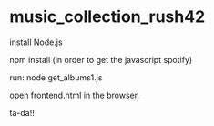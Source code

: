# music_collection_rush42

install Node.js

npm install (in order to get the javascript spotify)

run: node get_albums1.js

open frontend.html in the browser.

ta-da!!
